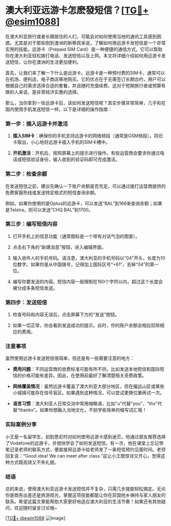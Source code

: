 # 澳大利亚远游卡怎麽發短信？[[TG💪+ @esim1088](https://t.me/s/esim1088)]

在澳大利亚旅行或者长期居住的人们，可能会对如何使用当地的通讯工具感到困惑。尤其是对于那些刚到澳洲的新移民来说，了解如何用远游卡发短信是一个非常实用的技能。远游卡（Prepaid SIM Card）是一种便捷的通信方式，它可以帮助你在澳大利亚轻松拨打电话、发送短信以及上网。本文将详细介绍如何用远游卡发送短信，让你在澳洲的生活更加便利。

首先，让我们来了解一下什么是远游卡。远游卡是一种预付费的SIM卡，通常可以在机场、便利店、电子商店等地购买。它的优点在于无需签订长期合约，用户可以根据自己的需求选择合适的套餐，并且随时充值续费。这对于短期旅行者或预算有限的人来说，是非常经济实惠的选择。

那么，当你拿到一张远游卡后，该如何发送短信呢？其实步骤非常简单，几乎和在国内使用手机发送短信一样。以下是详细的操作指南：

### 第一步：插入远游卡并激活

1. **插入SIM卡**：确保你的手机支持远游卡的网络频段（通常是GSM频段）。将旧卡取出，小心地将远游卡插入手机的SIM卡槽中。
   
2. **开机激活**：开机后，按照屏幕上的提示进行操作。有些运营商会要求你通过电话或短信验证身份，输入收到的验证码即可完成激活。

### 第二步：检查余额

在发送短信之前，建议先确认一下账户余额是否充足。可以通过拨打运营商提供的免费客服热线或发送特定格式的短信查询余额。

例如，如果你使用的是Optus的远游卡，可以发送“BAL”到166来查询余额；如果是Telstra，则可以发送“CHQ BAL”到1700。

### 第三步：编写短信内容

1. 打开手机上的信息功能（通常图标是一个带有对话气泡的图案）。
   
2. 点击右下角的“新建消息”按钮，进入编辑界面。

3. 输入收件人的手机号码。请注意，澳大利亚的手机号码以“04”开头，长度为10位数字。如果你是从中国拨号，记得加上国际区号“+61”，去掉“04”的第一位。

4. 编写你要发送的内容。短信内容一般限制在160个字符以内，超过这个长度会被分成多条短信发送。

### 第四步：发送短信

1. 检查号码和内容无误后，点击屏幕下方的“发送”按钮。

2. 如果一切正常，你会看到发送成功的提示。此时，你的账户余额会相应扣除相应的费用。

### 注意事项

虽然使用远游卡发送短信很简单，但还是有一些需要注意的地方：

- **费用问题**：不同运营商的收费标准可能有所不同，比如发送本地短信和国际短信的价格可能有差异。因此，在使用前最好了解清楚相关资费政策。
  
- **网络覆盖情况**：虽然远游卡覆盖了澳大利亚大部分地区，但在偏远山区或某些小城镇可能存在信号盲区。如果遇到这种情况，可以尝试更换位置再试一次。

- **语言习惯**：澳大利亚人日常交流中常用缩略语，比如“u”代替“you”，“thx”代替“thanks”。如果你想融入当地文化，不妨学些简单的缩写词汇哦！

### 实际案例分享

小王是一名留学生，初到悉尼时对如何使用远游卡感到迷茫。他通过朋友推荐选择了Vodafone的远游卡，并很快学会了如何发送短信。有一次，他在课堂上忘记带笔记录老师的联系方式，便直接用远游卡给老师发了一条短信预约见面时间。老师回复说：“Good idea! We can meet after class.”这让小王既惊讶又开心，觉得这种方式既高效又不失礼貌。

### 结语

总的来说，使用澳大利亚远游卡发送短信并不复杂，只需几步就能轻松搞定。无论你是商务出差还是旅游观光，掌握这项技能都能让你在异国他乡保持与家人朋友的联系。希望这篇文章能帮助大家更好地适应澳大利亚的生活节奏！如果还有其他疑问，欢迎随时留言讨论哦~

[[TG💪+ @esim1088](https://t.me/s/esim1088) ![Image](https://i.postimg.cc/4NQfJmqS/Snipaste-2025-05-13-00-14-12.png)]